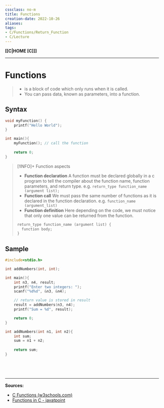 ```yaml
---
cssclass: no-m
title: Functions
creation-date: 2022-10-26
aliases:
tags:
- C/Functions/Return_Function
- C/Lecture
---
```

**[[C|HOME [C]]]**

---
# Functions
>- is a block of code which only runs when it is called.
>- You can pass data, known as parameters, into a function.

## Syntax
```C
void myFunction() {
	printf("Hello World");
}

int main(){
	myFunction(); // call the function
	
	return 0;
}
```
>[!INFO]+ Function aspects
>- **Function declaration** A function must be declared globally in a c program to tell the compiler about the function name, function parameters, and return type. e.g. `return_type function_name (argument list);`
>- **Function call** We must pass the same number of functions as it is declared in the function declaration. e.g. `function_name (argument_list)`
>- **Function definition** Here depending on the code, we must notice that only one value can be returned from the function.
>```C
>return_type function_name (argument list) {
>	function body;
>}
>```

## Sample
```C
#include<stdio.h>

int addNumbers(int, int);

int main(){
    int n3, n4, result;
    printf("Enter two integers: ");
    scanf("%d%d", &n3, &n4);

    // return value is stored in result
    result = addNumbers(n3, n4);
    printf("Sum = %d", result);

    return 0;
}

int addNumbers(int n1, int n2){
    int sum;
    sum = n1 + n2;
    
    return sum;
}
```

# 

<br>

---
**Sources:**
- [C Functions (w3schools.com)](https://www.w3schools.com/c/c_functions.php)
- [Functions in C - javatpoint](https://www.javatpoint.com/functions-in-c)